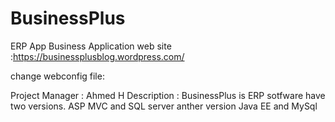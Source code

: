 # BusinessPlus
ERP App
Business Application
 web site :https://businessplusblog.wordpress.com/
 


change webconfig file:
<add name="ERPBusinessPlus" connectionString="data source=DELL-PC\SQLEXPRESS;initial catalog=ERPBusinessPlus;integrated security=True;" />

Project Manager : Ahmed H
Description : BusinessPlus is ERP sotfware have two versions. ASP MVC and SQL server anther version Java EE and MySql

